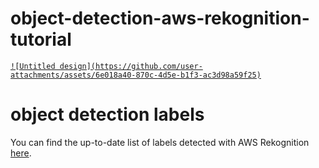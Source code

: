 #  object-detection-aws-rekognition-tutorial

<p align="center">
<a href="https://www.youtube.com/watch?v=J7gFN0GqU7M">

    ![Untitled design](https://github.com/user-attachments/assets/6e018a40-870c-4d5e-b1f3-ac3d98a59f25)

</a>
</p>


# object detection labels

You can find the up-to-date list of labels detected with AWS Rekognition [here](https://docs.aws.amazon.com/rekognition/latest/dg/labels.html).
